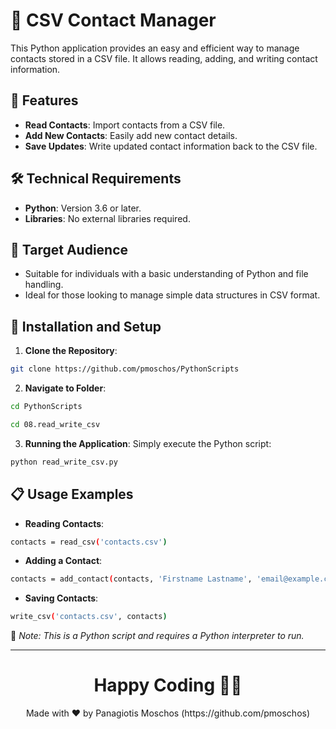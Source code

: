 # 📝 CSV Contact Manager

This Python application provides an easy and efficient way to manage contacts stored in a CSV file. It allows reading, adding, and writing contact information.

## 🌟 Features

- **Read Contacts**: Import contacts from a CSV file.
- **Add New Contacts**: Easily add new contact details.
- **Save Updates**: Write updated contact information back to the CSV file.

## 🛠️ Technical Requirements

- **Python**: Version 3.6 or later.
- **Libraries**: No external libraries required.

## 🎯 Target Audience

- Suitable for individuals with a basic understanding of Python and file handling.
- Ideal for those looking to manage simple data structures in CSV format.

## 🚀 Installation and Setup

1. **Clone the Repository**:
```bash
git clone https://github.com/pmoschos/PythonScripts
```
2. **Navigate to Folder**:
```bash
cd PythonScripts
```

```bash
cd 08.read_write_csv
```

3. **Running the Application**:
Simply execute the Python script:
```bash
python read_write_csv.py
```

## 📋 Usage Examples
- **Reading Contacts**:
```bash
contacts = read_csv('contacts.csv')
```
- **Adding a Contact**:
```bash
contacts = add_contact(contacts, 'Firstname Lastname', 'email@example.com', '123-456-7890')
```

- **Saving Contacts**:
```bash
write_csv('contacts.csv', contacts)
```

🔗 *Note: This is a Python script and requires a Python interpreter to run.*

---

<h1 align=center>Happy Coding 👨‍💻 </h1>

<p align="center">
  Made with ❤️ by Panagiotis Moschos (https://github.com/pmoschos)
</p>